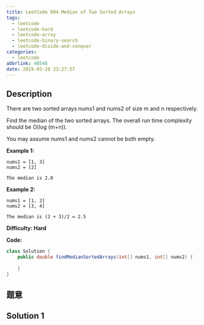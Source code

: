 ```yaml
---
title: LeetCode 004 Median of Two Sorted Arrays
tags:
  - leetcode
  - leetcode-hard
  - leetcode-array
  - leetcode-binary-search
  - leetcode-divide-and-conquer
categories:
  - leetcode
abbrlink: 40546
date: 2019-03-28 23:27:57
---
```


## Description

There are two sorted arrays nums1 and nums2 of size m and n respectively.

Find the median of the two sorted arrays. The overall run time complexity should be O(log (m+n)).

You may assume nums1 and nums2 cannot be both empty.

**Example 1:**

```
nums1 = [1, 3]
nums2 = [2]

The median is 2.0
```

**Example 2:**

```
nums1 = [1, 2]
nums2 = [3, 4]

The median is (2 + 3)/2 = 2.5
```

**Difficulty: Hard**

**Code:**

```java
class Solution {
    public double findMedianSortedArrays(int[] nums1, int[] nums2) {
        
    }
}
```

<!-- more -->

## 题意



## Solution 1
